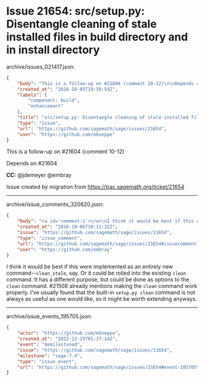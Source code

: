 # Issue 21654: src/setup.py: Disentangle cleaning of stale installed files in build directory and in install directory

archive/issues_021417.json:
```json
{
    "body": "This is a follow-up on #21604 (comment 10-12)\n\nDepends on #21604\n\n**CC:**  @jdemeyer @embray\n\nIssue created by migration from https://trac.sagemath.org/ticket/21654\n\n",
    "created_at": "2016-10-05T19:58:54Z",
    "labels": [
        "component: build",
        "enhancement"
    ],
    "title": "src/setup.py: Disentangle cleaning of stale installed files in build directory and in install directory",
    "type": "issue",
    "url": "https://github.com/sagemath/sage/issues/21654",
    "user": "https://github.com/mkoeppe"
}
```
This is a follow-up on #21604 (comment 10-12)

Depends on #21604

**CC:**  @jdemeyer @embray

Issue created by migration from https://trac.sagemath.org/ticket/21654





---

archive/issue_comments_320820.json:
```json
{
    "body": "<a id='comment:1'></a>\nI think it would be best if this were implemented as an entirely new command--`clean_stale`, say.  Or it could be rolled into the existing `clean` command.  It has a different purpose, but could be done as options to the `clean` command.  #21508 already mentions making the `clean` command work properly.  I've usually found that the built-in `setup.py clean` command is not always as useful as one would like, so it might be worth extending anyways.",
    "created_at": "2016-10-06T10:11:32Z",
    "issue": "https://github.com/sagemath/sage/issues/21654",
    "type": "issue_comment",
    "url": "https://github.com/sagemath/sage/issues/21654#issuecomment-320820",
    "user": "https://github.com/embray"
}
```

<a id='comment:1'></a>
I think it would be best if this were implemented as an entirely new command--`clean_stale`, say.  Or it could be rolled into the existing `clean` command.  It has a different purpose, but could be done as options to the `clean` command.  #21508 already mentions making the `clean` command work properly.  I've usually found that the built-in `setup.py clean` command is not always as useful as one would like, so it might be worth extending anyways.



---

archive/issue_events_195705.json:
```json
{
    "actor": "https://github.com/mkoeppe",
    "created_at": "2022-12-29T01:37:14Z",
    "event": "demilestoned",
    "issue": "https://github.com/sagemath/sage/issues/21654",
    "milestone": "sage-7.4",
    "type": "issue_event",
    "url": "https://github.com/sagemath/sage/issues/21654#event-195705"
}
```
